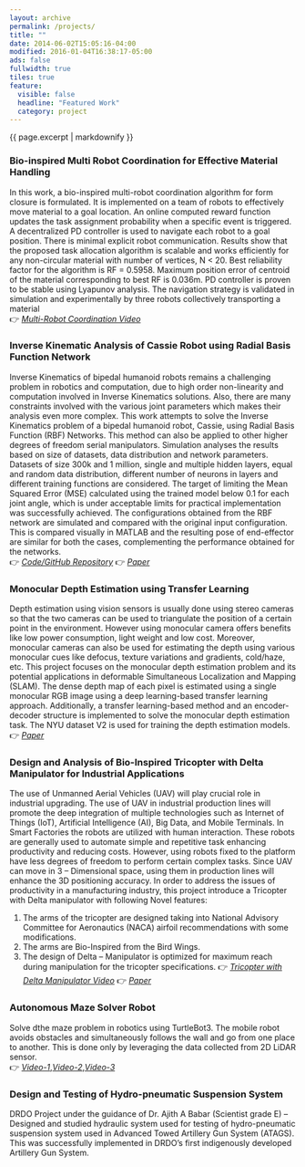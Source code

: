 ```yaml
---
layout: archive
permalink: /projects/
title: ""
date: 2014-06-02T15:05:16-04:00
modified: 2016-01-04T16:38:17-05:00
ads: false
fullwidth: true
tiles: true
feature:
  visible: false
  headline: "Featured Work"
  category: project
---
```


{{ page.excerpt | markdownify }}

### Bio-inspired Multi Robot Coordination for Effective Material Handling <br>
In this work, a bio-inspired multi-robot coordination algorithm for form closure is formulated. It is implemented on a team of robots to effectively move material to a goal location. An online computed reward function updates the task assignment probability when a specific event is triggered. A decentralized PD controller is used to navigate each robot to a goal position. There is minimal explicit robot communication. Results show that the proposed task allocation algorithm is scalable and works efficiently for any non-circular material with number of vertices, N < 20. Best reliability factor for the algorithm is RF = 0.5958. Maximum position error of centroid of the material corresponding to best RF is 0.036m. PD controller is proven to be stable using Lyapunov analysis. The navigation strategy is validated in simulation and experimentally by three robots collectively transporting a material<br>
:point_right: [*Multi-Robot Coordination Video*](https://indianinstituteofscience-my.sharepoint.com/:v:/g/personal/mukundmitra_iisc_ac_in/EYI_0BD11w5HsKCrK9BOg50BYMkGX7M9oQ1U8ctbYM5QEA?e=D12h8C)

### Inverse Kinematic Analysis of Cassie Robot using Radial Basis Function Network <br>
Inverse Kinematics of bipedal humanoid robots remains a challenging problem in robotics and computation, due to high order non-linearity and computation involved in Inverse Kinematics solutions. Also, there are many constraints involved with the various joint parameters which makes their analysis even more complex.
This work attempts to solve the Inverse Kinematics problem of a bipedal humanoid robot, Cassie, using Radial Basis Function (RBF) Networks. This method can also be applied to other higher degrees of freedom serial manipulators. Simulation analyses the results based on size of datasets, data distribution and network parameters. Datasets of size 300k and 1 million, single and multiple hidden layers, equal and random data distribution, different number of neurons in layers and different training functions are considered. The target of limiting the Mean Squared Error (MSE) calculated using the trained model below 0.1 for each joint angle, which is under acceptable limits for practical implementation was successfully achieved. The configurations obtained from the RBF network are simulated and compared with the original input configuration. This is compared visually in MATLAB and the resulting pose of end-effector are similar for both the cases, complementing
the performance obtained for the networks.<br>
:point_right: [*Code/GitHub Repository*](https://github.com/mukundmitra/Inverse-Kinematic-of-cassie-robot-using-RBF-network)
:point_right: [*Paper*](https://ieeexplore.ieee.org/abstract/document/9588698)


### Monocular Depth Estimation using Transfer Learning <br>
Depth estimation using vision sensors is usually done using stereo cameras so that the two cameras can be used to triangulate the position of a certain point in the environment. However using monocular camera offers benefits like low power consumption, light weight and low cost. Moreover, monocular cameras can also be used for estimating the depth using various monocular cues like defocus, texture variations and gradients, cold/haze, etc. This project focuses on the monocular depth estimation problem and its potential applications in deformable Simultaneous Localization and Mapping (SLAM).
The dense depth map of each pixel is estimated using a single monocular RGB image using a deep learning-based transfer learning approach. Additionally, a transfer learning-based method and an encoder-decoder structure is implemented to solve the monocular depth estimation task. The NYU dataset V2 is used for training the depth estimation models.
:point_right: [*Paper*](https://indianinstituteofscience-my.sharepoint.com/:b:/g/personal/mukundmitra_iisc_ac_in/ERGBgl4hyzJCu9zZy7Dd7BMBkZU5KS1eepFCsfo-LEaY1g?e=bKQUsg)

### Design and Analysis of Bio-Inspired Tricopter with Delta Manipulator for Industrial Applications <br>
The use of Unmanned Aerial Vehicles (UAV) will play crucial role in industrial upgrading. The use of UAV in industrial production lines will promote the deep integration of multiple technologies such as Internet of Things (IoT), Artificial Intelligence (AI), Big Data, and Mobile Terminals. In Smart Factories the robots are utilized with human interaction. These robots are generally used to automate simple and repetitive task enhancing productivity and reducing costs. However, using robots fixed to the platform have less degrees of freedom to perform certain complex tasks. Since UAV can move in 3 – Dimensional space, using them in production lines will enhance the 3D positioning accuracy. In order to address the issues of productivity in a manufacturing industry, this project introduce a Tricopter with Delta manipulator with following Novel features:
1. The arms of the tricopter are designed taking into National Advisory Committee for Aeronautics (NACA) airfoil recommendations with some modifications.
2. The arms are Bio-Inspired from the Bird Wings.
3. The design of Delta – Manipulator is optimized for maximum reach during manipulation for the tricopter specifications.
:point_right: [*Tricopter with Delta Manipulator Video*](https://indianinstituteofscience-my.sharepoint.com/:v:/g/personal/mukundmitra_iisc_ac_in/EY3Ch-uxr35Fijk6KaTguH8BZhAQJf_xw0HoE-HoAuDgIA?e=KJ4Cuf)
:point_right: [*Paper*](https://scholar.google.com/citations?view_op=view_citation&hl=en&user=_UoINqgAAAAJ&citation_for_view=_UoINqgAAAAJ:9yKSN-GCB0IC)

### Autonomous Maze Solver Robot<br>
Solve dthe maze problem in robotics using TurtleBot3. The mobile robot avoids obstacles and simultaneously follows the wall and go from one place to another. This is done only by leveraging the data collected from 2D LiDAR sensor.<br>
:point_right: [*Video-1*](https://indianinstituteofscience-my.sharepoint.com/:v:/g/personal/mukundmitra_iisc_ac_in/EbYnL2TKY5pAltl1yoMbuOQB1exHRQ94a4znHm68Er7sxg?e=EIwYFA),[*Video-2*](https://indianinstituteofscience-my.sharepoint.com/:v:/g/personal/mukundmitra_iisc_ac_in/ETUrIaaASnlBv-Y_fHBpDQYBZ5VTE8z4qxIQSNZbIXXDQQ?e=amiYYK),[*Video-3*](https://indianinstituteofscience-my.sharepoint.com/:v:/g/personal/mukundmitra_iisc_ac_in/ERYc_9n8k7JFmRSeJnhaNIcB-NI0MZ34lKTC5C0kHKEf9Q?e=0QuE1e)

### Design and Testing of Hydro-pneumatic Suspension System <br>
DRDO Project under the guidance of Dr. Ajith A Babar (Scientist grade E) – Designed and studied hydraulic system used for testing of hydro-pneumatic suspension system used in Advanced Towed Artillery Gun System (ATAGS). This was successfully implemented in DRDO’s first indigenously developed Artillery Gun System.<br>
